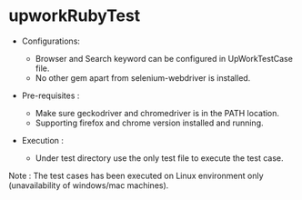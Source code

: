 # upworkRubyTest

- Configurations:

	- Browser and Search keyword can be configured in UpWorkTestCase file.
	- No other gem apart from selenium-webdriver is installed.

- Pre-requisites :

	- Make sure geckodriver and chromedriver is in the PATH location.
	- Supporting firefox and chrome version installed and running.

- Execution :

	- Under test directory use the only test file to execute the test case.
	
Note : The test cases has been executed on Linux environment only (unavailability of windows/mac machines).
